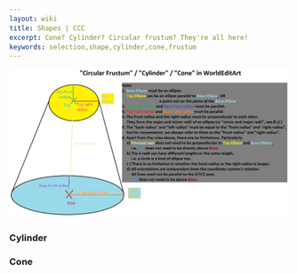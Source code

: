 ```yaml
---
layout: wiki
title: Shapes | CCC
excerpt: Cone? Cylinder? Circular frustum? They're all here!
keywords: selection,shape,cylinder,cone,frustum
---
```


![](../../img/circular-frustum-definition.png)

### Cylinder

### Cone
